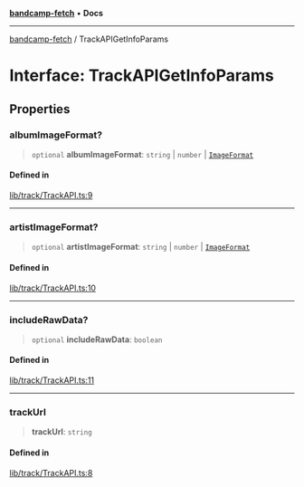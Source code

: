 [**bandcamp-fetch**](../README.md) • **Docs**

***

[bandcamp-fetch](../README.md) / TrackAPIGetInfoParams

# Interface: TrackAPIGetInfoParams

## Properties

### albumImageFormat?

> `optional` **albumImageFormat**: `string` \| `number` \| [`ImageFormat`](ImageFormat.md)

#### Defined in

[lib/track/TrackAPI.ts:9](https://github.com/patrickkfkan/bandcamp-fetch/blob/d7908af6ae5080a27ddea05f2631b8fc5129d64d/src/lib/track/TrackAPI.ts#L9)

***

### artistImageFormat?

> `optional` **artistImageFormat**: `string` \| `number` \| [`ImageFormat`](ImageFormat.md)

#### Defined in

[lib/track/TrackAPI.ts:10](https://github.com/patrickkfkan/bandcamp-fetch/blob/d7908af6ae5080a27ddea05f2631b8fc5129d64d/src/lib/track/TrackAPI.ts#L10)

***

### includeRawData?

> `optional` **includeRawData**: `boolean`

#### Defined in

[lib/track/TrackAPI.ts:11](https://github.com/patrickkfkan/bandcamp-fetch/blob/d7908af6ae5080a27ddea05f2631b8fc5129d64d/src/lib/track/TrackAPI.ts#L11)

***

### trackUrl

> **trackUrl**: `string`

#### Defined in

[lib/track/TrackAPI.ts:8](https://github.com/patrickkfkan/bandcamp-fetch/blob/d7908af6ae5080a27ddea05f2631b8fc5129d64d/src/lib/track/TrackAPI.ts#L8)
